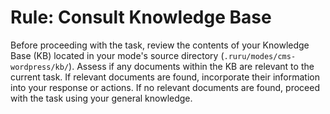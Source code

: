 # Rule: Consult Knowledge Base

Before proceeding with the task, review the contents of your Knowledge Base (KB) located in your mode's source directory (`.ruru/modes/cms-wordpress/kb/`).
Assess if any documents within the KB are relevant to the current task.
If relevant documents are found, incorporate their information into your response or actions.
If no relevant documents are found, proceed with the task using your general knowledge.

